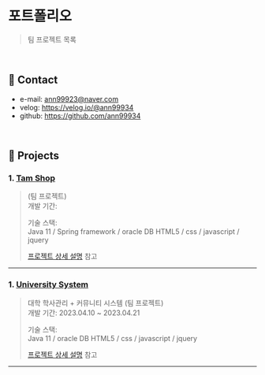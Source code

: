 # 포트폴리오
>팀 프로젝트 목록

</br>

## :pushpin: Contact
- e-mail: ann99923@naver.com
- velog: https://velog.io/@ann99934
- github: https://github.com/ann99934

</br>

## :pushpin: Projects

### 1. [Tam Shop](https://github.com/ann99934/spring_3_project)
>(팀 프로젝트)  
>개발 기간:
>  
>기술 스택:    
>Java 11 / Spring framework / oracle DB
>HTML5 / css / javascript / jquery
>
>[프로젝트 상세 설명](https://github.com/ann99934/spring_3_project) 참고

---
### 1. [University System](https://github.com/ann99934/JSP_2_Project)
>대학 학사관리 + 커뮤니티 시스템 (팀 프로젝트)  
>개발 기간: 2023.04.10 ~ 2023.04.21 
>  
>기술 스택:    
>Java 11 / oracle DB
>HTML5 / css / javascript / jquery
>
>[프로젝트 상세 설명](https://github.com/ann99934/JSP_2_Project) 참고
---
